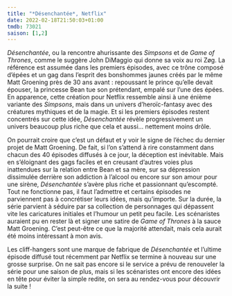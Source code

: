 ```yaml
---
title: "*Désenchantée*, Netflix"
date: 2022-02-18T21:50:03+01:00
tmdb: 73021
saison: [1,2]
---
```


*Désenchantée*, ou la rencontre ahurissante des *Simpsons* et de *Game of Thrones*, comme le suggère John DiMaggio qui donne sa voix au roi Zøg. La référence est assumée dans les premiers épisodes, avec ce trône composé d’épées et un gag dans l’esprit des bonshommes jaunes créés par le même Matt Groening près de 30 ans avant : repoussant le prince qu’elle devait épouser, la princesse Bean tue son prétendant, empalé sur l’une des épées. En apparence, cette création pour Netflix ressemble ainsi à une énième variante des *Simpsons*, mais dans un univers d’heroïc-fantasy avec des créatures mythiques et de la magie. Et si les premiers épisodes restent concentrés sur cette idée, *Désenchantée* révèle progressivement un univers beaucoup plus riche que cela et aussi… nettement moins drôle. 

On pourrait croire que c’est un défaut et y voir le signe de l’échec du dernier projet de Matt Groening. De fait, si l’on s’attend à rire constamment dans chacun des 40 épisodes diffusés à ce jour, la déception est inévitable. Mais en s’éloignant des gags faciles et en creusant d’autres voies plus inattendues sur la relation entre Bean et sa mère, sur sa dépression dissimulée derrière son addiction à l’alcool ou encore sur son amour pour une sirène, *Désenchantée* s’avère plus riche et passionnant qu’escompté. Tout ne fonctionne pas, il faut l’admettre et certains épisodes ne parviennent pas à concrétiser leurs idées, mais qu’importe. Sur la durée, la série parvient à séduire par sa collection de personnages qui dépassent vite les caricatures initiales et l’humour un petit peu facile. Les scénaristes auraient pu en rester là et signer une satire de *Game of Thrones* à la sauce Matt Groening. C’est peut-être ce que la majorité attendait, mais cela aurait été moins intéressant à mon avis. 

Les cliff-hangers sont une marque de fabrique de *Désenchantée* et l’ultime épisode diffusé tout récemment par Netflix se termine à nouveau sur une grosse surprise. On ne sait pas encore si le service a prévu de renouveler la série pour une saison de plus, mais si les scénaristes ont encore des idées en tête pour éviter la simple redite, on sera au rendez-vous pour découvrir la suite !